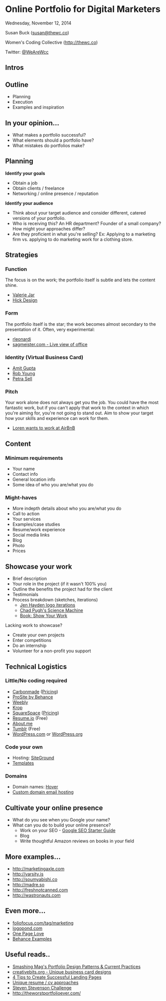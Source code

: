 # Online Portfolio for Digital Marketers

Wednesday, November 12, 2014

Susan Buck (susan@thewc.co)

Women's Coding Collective (<http://thewc.co>)

Twitter: [@WeAreWcc](https://twitter.com/wearewcc)


## Intros




## Outline
+ Planning
+ Execution
+ Examples and inspiration




## In your opinion...
* What makes a portfolio successful?
* What elements should a portfolio have?
* What mistakes do portfolios make?




## Planning

__Identify your goals__

* Obtain a job 
* Obtain clients / freelance
* Networking / online presence / reputation

__Identify your audience__ 

* Think about your target audience and consider different, catered versions of your portfolio.
* Who is receiving this? An HR department? Founder of a small company? How might your approaches differ? 
* Are they proficient in what you're selling? Ex: Applying to a marketing firm vs. applying to do marketing work for a clothing store.




## Strategies

### Function
The focus is on the work; the portfolio itself is subtle and lets the content shine.

* [Valerie Jar](http://valeriejar.com)
* [Hick Design](http://hicksdesign.co.uk)

### Form
The portfolio itself is the star; the work becomes almost secondary to the presentation of it. Often, very experimental:

* [rleonardi](http://rleonardi.com)
* [sagmeister.com - Live view of office](http://sagmeisterwalsh.com)

### Identity (Virtual Business Card)
* [Amit Gupta](http://amitgupta.com)
* [Rob Young](http://eisforeffort.com)
* [Petra Sell](http://volpelino.com)

### Pitch
Your work alone does not always get you the job. You could have the most fantastic work, but if you can't apply that work to the context in which you're aiming for, you're not going to stand out. Aim to show your target how your skills and experience can work for them.

* [Loren wants to work at AirBnB](http://thewc.co/misc/loren-wants-to-work-for-airbnb/)




## Content
### Minimum requirements
+ Your name
+ Contact info
+ General location info
+ Some idea of who you are/what you do

### Might-haves
+ More indepth details about who you are/what you do
+ Call to action
+ Your services
+ Examples/case studies
+ Resume/work experience
+ Social media links
+ Blog
+ Photo
+ Prices




## Showcase your work
* Brief description 
* Your role in the project (if it wasn't 100% you)
* Outline the benefits the project had for the client
* Testimonials
* Process breakdown (sketches, iterations)
	* [Jen Hayden logo iterations](http://blog.imbreannarose.com/process-01-jen-hayden/)
	* [Chad Pugh's Science Machine](https://vimeo.com/927062)
	* [Book: Show Your Work](http://www.amazon.com/Show-Your-Work-Creativity-Discovered-ebook/dp/B00GU2RGGI/ref=sr_1_1?ie=UTF8&qid=1398806408&sr=8-1&keywords=show+your+work)

Lacking work to showcase?

+ Create your own projects
+ Enter competitions
+ Do an internship
+ Volunteer for a non-profit you support




## Technical Logistics

### Little/No coding required
* <a href='http://carbonmade.com/'>Carbonmade</a> ([Pricing](https://carbonmade.com/pricing))
* <a href='http://prosite.com/'>ProSite by Behance</a>  
* <a href='http://weebly.com/'>Weebly</a>
* <a href='http://krop.com/creativedatabase/'>Krop</a>
* [SquareSpace](http://squarespace.com) ([Pricing](http://squarespace.com/pricing))
* [Resume.io](http://resume.io/) (Free)
* <a href='http://About.me'>About.me</a>  
* <a href='http://tumblr.com'>Tumblr</a> (Free)
* <a href='http://wordpress.com'>WordPress.com</a> or <a href='http://wordpress.org'>WordPress.org</a>


### Code your own
* Hosting: [SiteGround](http://goo.gl/473OyI)
* [Templates](https://creativemarket.com/templates/websites)

### Domains
* Domain names: [Hover](http://hover.com/wcc)
* [Custom domain email hosting](http://web.appstorm.net/roundups/email-roundups/the-best-places-to-host-your-email-with-your-own-domain/)




## Cultivate your online presence 
+ What do you see when you Google your name?
+ What can you do to build your online presence? 
	+ Work on your SEO - [Google SEO Starter Guide](http://static.googleusercontent.com/external_content/untrusted_dlcp/www.google.com/en/us/webmasters/docs/search-engine-optimization-starter-guide.pdf)
	+ Blog
	+ Write thoughtful Amazon reviews on books in your field




## More examples...
+ http://marketingaxle.com
+ http://varsity.is
+ http://soumyabishi.co
+ http://madre.so
+ http://freshnotcanned.com
+ http://wastronauts.com

## Even more...
* [foliofocus.com/tag/marketing](http://foliofocus.com/tag/marketing/)
* [logopond.com](http://logopond.com)
* [One Page Love](http://onepagelove.com)
* [Behance Examples](https://prosite.com/home/examples)

## Useful reads..
* <a href='http://www.smashingmagazine.com/2009/09/17/portfolio-design-study-design-patterns-and-current-practices/'>Smashing Mag's Portfolio Design Patterns & Current Practices</a>
* <a href='http://stocklogos.com/topic/ultimate-creative-business-cards-collection'>creativebits.org - Unique business card designs</a>
* <a href='https://creativemarket.com/blog/2013/05/14/4-tips-to-create-successful-landing-pages'>4 Tips to Create Successful Landing Pages</a>
* [Unique resume / cv approaches](http://www.hongkiat.com/blog/creative-designer-resume-curriculum-vitae/)
* [Steven Stevenson Challenge](http://www.smashingmagazine.com/2009/04/01/10-handy-tips-for-web-design-cvs-and-resumes/)
* <http://theworstportfolioever.com/>






